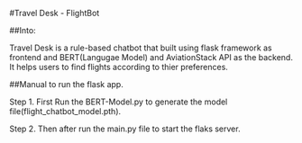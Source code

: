 
#Travel Desk - FlightBot

##Into:

Travel Desk is a rule-based chatbot that built using flask framework as frontend and BERT(Langugae Model) and AviationStack API as 
the backend. It helps users to find flights according to thier preferences.

##Manual to run the flask app.

Step 1. First Run the BERT-Model.py to generate the model file(flight_chatbot_model.pth).

Step 2. Then after run the main.py file to start the flaks server.
